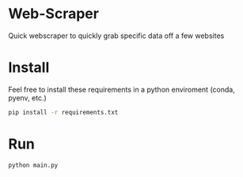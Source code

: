 # Web-Scraper
Quick webscraper to quickly grab specific data off a few websites

# Install
Feel free to install these requirements in a python enviroment (conda, pyenv, etc.)

```bash
pip install -r requirements.txt
```

# Run
```bash
python main.py
```
